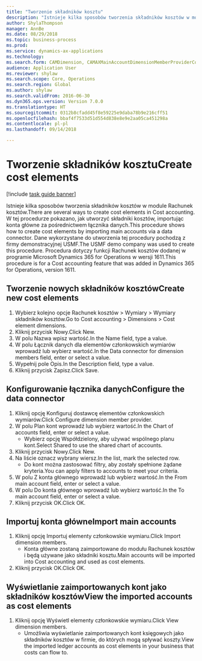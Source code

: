 ```yaml
--- 
title: "Tworzenie składników kosztu"
description: "Istnieje kilka sposobów tworzenia składników kosztów w module Rachunek kosztów."
author: ShylaThompson
manager: AnnBe
ms.date: 08/29/2018
ms.topic: business-process
ms.prod: 
ms.service: dynamics-ax-applications
ms.technology: 
ms.search.form: CAMDimension, CAMAXMainAccountDimensionMemberProviderConfiguration, CAMDimensionMember
audience: Application User
ms.reviewer: shylaw
ms.search.scope: Core, Operations
ms.search.region: Global
ms.author: shylaw
ms.search.validFrom: 2016-06-30
ms.dyn365.ops.version: Version 7.0.0
ms.translationtype: HT
ms.sourcegitcommit: 0312b8cfadd45f8e59225e9daba78b9e216cff51
ms.openlocfilehash: bbaf4f7533d51d554d838e8e9e2aa05ca451298a
ms.contentlocale: pl-pl
ms.lasthandoff: 09/14/2018

---
```

# <a name="create-cost-elements"></a><span data-ttu-id="0d28d-103">Tworzenie składników kosztu</span><span class="sxs-lookup"><span data-stu-id="0d28d-103">Create cost elements</span></span> 

[!include [task guide banner](../../includes/task-guide-banner.md)]

<span data-ttu-id="0d28d-104">Istnieje kilka sposobów tworzenia składników kosztów w module Rachunek kosztów.</span><span class="sxs-lookup"><span data-stu-id="0d28d-104">There are several ways to create cost elements in Cost accounting.</span></span> <span data-ttu-id="0d28d-105">W tej procedurze pokazano, jak utworzyć składniki kosztów, importując konta główne za pośrednictwem łącznika danych.</span><span class="sxs-lookup"><span data-stu-id="0d28d-105">This procedure shows how to create cost elements by importing main accounts via a data connector.</span></span> <span data-ttu-id="0d28d-106">Dane wykorzystane do utworzenia tej procedury pochodzą z firmy demonstracyjnej USMF.</span><span class="sxs-lookup"><span data-stu-id="0d28d-106">The USMF demo company was used to create this procedure.</span></span> <span data-ttu-id="0d28d-107">Procedura dotyczy funkcji Rachunek kosztów dodanej w programie Microsoft Dynamics 365 for Operations w wersji 1611.</span><span class="sxs-lookup"><span data-stu-id="0d28d-107">This procedure is for a Cost accounting feature that was added in Dynamics 365 for Operations, version 1611.</span></span>


## <a name="create-new-cost-elements"></a><span data-ttu-id="0d28d-108">Tworzenie nowych składników kosztów</span><span class="sxs-lookup"><span data-stu-id="0d28d-108">Create new cost elements</span></span>
1. <span data-ttu-id="0d28d-109">Wybierz kolejno opcje Rachunek kosztów > Wymiary > Wymiary składników kosztów.</span><span class="sxs-lookup"><span data-stu-id="0d28d-109">Go to Cost accounting > Dimensions > Cost element dimensions.</span></span>
2. <span data-ttu-id="0d28d-110">Kliknij przycisk Nowy.</span><span class="sxs-lookup"><span data-stu-id="0d28d-110">Click New.</span></span>
3. <span data-ttu-id="0d28d-111">W polu Nazwa wpisz wartość.</span><span class="sxs-lookup"><span data-stu-id="0d28d-111">In the Name field, type a value.</span></span>
4. <span data-ttu-id="0d28d-112">W polu Łącznik danych dla elementów członkowskich wymiarów wprowadź lub wybierz wartość.</span><span class="sxs-lookup"><span data-stu-id="0d28d-112">In the Data connector for dimension members field, enter or select a value.</span></span>
5. <span data-ttu-id="0d28d-113">Wypełnij pole Opis.</span><span class="sxs-lookup"><span data-stu-id="0d28d-113">In the Description field, type a value.</span></span>
6. <span data-ttu-id="0d28d-114">Kliknij przycisk Zapisz.</span><span class="sxs-lookup"><span data-stu-id="0d28d-114">Click Save.</span></span>

## <a name="configure-the-data-connector"></a><span data-ttu-id="0d28d-115">Konfigurowanie łącznika danych</span><span class="sxs-lookup"><span data-stu-id="0d28d-115">Configure the data connector</span></span>
1. <span data-ttu-id="0d28d-116">Kliknij opcję Konfiguruj dostawcę elementów członkowskich wymiarów.</span><span class="sxs-lookup"><span data-stu-id="0d28d-116">Click Configure dimension member provider.</span></span>
2. <span data-ttu-id="0d28d-117">W polu Plan kont wprowadź lub wybierz wartość.</span><span class="sxs-lookup"><span data-stu-id="0d28d-117">In the Chart of accounts field, enter or select a value.</span></span>
    * <span data-ttu-id="0d28d-118">Wybierz opcję Współdzielony, aby używać wspólnego planu kont.</span><span class="sxs-lookup"><span data-stu-id="0d28d-118">Select Shared to use the shared chart of accounts.</span></span>  
3. <span data-ttu-id="0d28d-119">Kliknij przycisk Nowy.</span><span class="sxs-lookup"><span data-stu-id="0d28d-119">Click New.</span></span>
4. <span data-ttu-id="0d28d-120">Na liście oznacz wybrany wiersz.</span><span class="sxs-lookup"><span data-stu-id="0d28d-120">In the list, mark the selected row.</span></span>
    * <span data-ttu-id="0d28d-121">Do kont można zastosować filtry, aby zostały spełnione żądane kryteria.</span><span class="sxs-lookup"><span data-stu-id="0d28d-121">You can apply filters to accounts to meet your criteria.</span></span>  
5. <span data-ttu-id="0d28d-122">W polu Z konta głównego wprowadź lub wybierz wartość.</span><span class="sxs-lookup"><span data-stu-id="0d28d-122">In the From main account field, enter or select a value.</span></span>
6. <span data-ttu-id="0d28d-123">W polu Do konta głównego wprowadź lub wybierz wartość.</span><span class="sxs-lookup"><span data-stu-id="0d28d-123">In the To main account field, enter or select a value.</span></span>
7. <span data-ttu-id="0d28d-124">Kliknij przycisk OK.</span><span class="sxs-lookup"><span data-stu-id="0d28d-124">Click OK.</span></span>

## <a name="import-main-accounts"></a><span data-ttu-id="0d28d-125">Importuj konta główne</span><span class="sxs-lookup"><span data-stu-id="0d28d-125">Import main accounts</span></span>
1. <span data-ttu-id="0d28d-126">Kliknij opcję Importuj elementy członkowskie wymiaru.</span><span class="sxs-lookup"><span data-stu-id="0d28d-126">Click Import dimension members.</span></span>
    * <span data-ttu-id="0d28d-127">Konta główne zostaną zaimportowane do modułu Rachunek kosztów i będą używane jako składniki kosztu.</span><span class="sxs-lookup"><span data-stu-id="0d28d-127">Main accounts will be imported into Cost accounting and used as cost elements.</span></span>  
2. <span data-ttu-id="0d28d-128">Kliknij przycisk OK.</span><span class="sxs-lookup"><span data-stu-id="0d28d-128">Click OK.</span></span>

## <a name="view-the-imported-accounts-as-cost-elements"></a><span data-ttu-id="0d28d-129">Wyświetlanie zaimportowanych kont jako składników kosztów</span><span class="sxs-lookup"><span data-stu-id="0d28d-129">View the imported accounts as cost elements</span></span>
1. <span data-ttu-id="0d28d-130">Kliknij opcję Wyświetl elementy członkowskie wymiaru.</span><span class="sxs-lookup"><span data-stu-id="0d28d-130">Click View dimension members.</span></span>
    * <span data-ttu-id="0d28d-131">Umożliwia wyświetlanie zaimportowanych kont księgowych jako składników kosztów w firmie, do których mogą spływać koszty.</span><span class="sxs-lookup"><span data-stu-id="0d28d-131">View the imported ledger accounts as cost elements in your business that costs can flow to.</span></span>  


